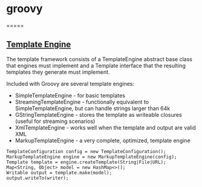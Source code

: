 # groovy
=====

## [Template Engine](http://docs.groovy-lang.org/docs/next/html/documentation/template-engines.html)
The template framework consists of a TemplateEngine abstract base class that engines must implement and a Template interface that the resulting templates they generate must implement.

Included with Groovy are several template engines:

- SimpleTemplateEngine - for basic templates
- StreamingTemplateEngine - functionally equivalent to SimpleTemplateEngine, but can handle strings larger than 64k
- GStringTemplateEngine - stores the template as writeable closures (useful for streaming scenarios)
- XmlTemplateEngine - works well when the template and output are valid XML
- MarkupTemplateEngine - a very complete, optimized, template engine
```
TemplateConfiguration config = new TemplateConfiguration();         
MarkupTemplateEngine engine = new MarkupTemplateEngine(config);     
Template template = engine.createTemplate(String|File|URL);    
Map<String, Object> model = new HashMap<>();              
Writable output = template.make(model);                             
output.writeTo(writer);                       
```
